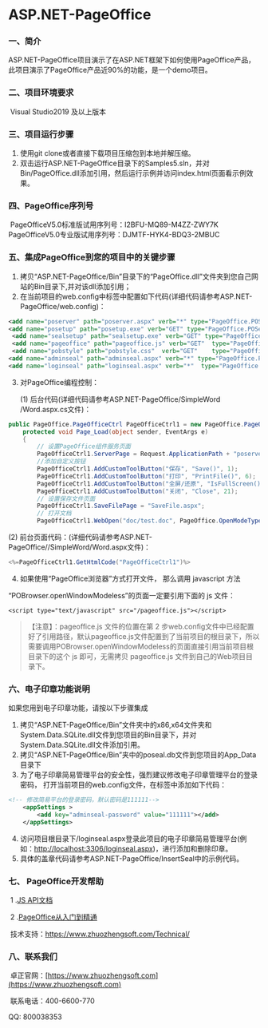 # ASP.NET-PageOffice
### 一、简介

​      ASP.NET-PageOffice项目演示了在ASP.NET框架下如何使用PageOffice产品，此项目演示了PageOffice产品近90%的功能，是一个demo项目。

### 二、项目环境要求

​    Visual Studio2019 及以上版本

### 三、项目运行步骤

1. 使用git clone或者直接下载项目压缩包到本地并解压缩。
2. 双击运行ASP.NET-PageOffice目录下的Samples5.sln，并对Bin/PageOffice.dll添加引用，然后运行示例并访问index.html页面看示例效果。

### 四、PageOffice序列号

​     PageOfficeV5.0标准版试用序列号：I2BFU-MQ89-M4ZZ-ZWY7K           
​     PageOfficeV5.0专业版试用序列号：DJMTF-HYK4-BDQ3-2MBUC

### 五、集成PageOffice到您的项目中的关键步骤

1. 拷贝“ASP.NET-PageOffice/Bin”目录下的“PageOffice.dll”文件夹到您自己网站的Bin目录下,并对该dll添加引用； 
2. 在当前项目的web.config中<handlers>标签中配置如下代码(详细代码请参考ASP.NET-PageOffice/web.config)：

```xml
<add name="poserver" path="poserver.aspx" verb="*" type="PageOffice.POServer.ServerHandler"/>
<add name="posetup" path="posetup.exe" verb="GET" type="PageOffice.POServer.ServerHandler"/>
 <add name="sealsetup" path="sealsetup.exe" verb="GET" type="PageOffice.POServer.ServerHandler"/>
 <add name="pageoffice" path="pageoffice.js" verb="GET"  type="PageOffice.POServer.ServerHandler"/>
 <add name="pobstyle" path="pobstyle.css"  verb="GET"    type="PageOffice.POServer.ServerHandler"/>
<add name="adminseal" path="adminseal.aspx" verb="*" type="PageOffice.POServer.AdminSealHandler"/>
<add name="loginseal" path="loginseal.aspx" verb="*"  type="PageOffice.POServer.AdminSealHandler"/>
```
3. 对PageOffice编程控制：

   (1) 后台代码(详细代码请参考ASP.NET-PageOffice/SimpleWord /Word.aspx.cs文件)：

```c#
public PageOffice.PageOfficeCtrl PageOfficeCtrl1 = new PageOffice.PageOfficeCtrl();
    protected void Page_Load(object sender, EventArgs e)
    {
        // 设置PageOffice组件服务页面
        PageOfficeCtrl1.ServerPage = Request.ApplicationPath + "poserver.aspx";
        //添加自定义按钮
        PageOfficeCtrl1.AddCustomToolButton("保存", "Save()", 1);
        PageOfficeCtrl1.AddCustomToolButton("打印", "PrintFile()", 6);
        PageOfficeCtrl1.AddCustomToolButton("全屏/还原", "IsFullScreen()", 4);
        PageOfficeCtrl1.AddCustomToolButton("关闭", "Close", 21);
        // 设置保存文件页面
        PageOfficeCtrl1.SaveFilePage = "SaveFile.aspx";
        // 打开文档
        PageOfficeCtrl1.WebOpen("doc/test.doc", PageOffice.OpenModeType.docNormalEdit, "Tom");

```
  (2) 前台页面代码：(详细代码请参考ASP.NET-PageOffice//SimpleWord/Word.aspx文件)：

```C#
<%=PageOfficeCtrl1.GetHtmlCode("PageOfficeCtrl1")%>
```

4. 如果使用“PageOffice浏览器”方式打开文件， 那么调用 javascript 方法

“POBrowser.openWindowModeless”的页面一定要引用下面的 js 文件：

`<script type="text/javascript" src="/pageoffice.js"></script>`

> 【注意】：pageoffice.js 文件的位置在第 2 步web.config文件中已经配置好了引用路径，默认pageoffice.js文件配置到了当前项目的根目录下，所以需要调用POBrowser.openWindowModeless的页面直接引用当前项目根目录下的这个 js 即可，无需拷贝 pageoffice.js 文件到自己的Web项目目录下。
>


### 六、电子印章功能说明

如果您用到电子印章功能，请按以下步骤集成

1. 拷贝“ASP.NET-PageOffice/Bin”文件夹中的x86,x64文件夹和System.Data.SQLite.dll文件到您项目的Bin目录下，并对System.Data.SQLite.dll文件添加引用。
2. 拷贝“ASP.NET-PageOffice/Bin”夹中的poseal.db文件到您项目的App_Data目录下
3. 为了电子印章简易管理平台的安全性，强烈建议修改电子印章管理平台的登录密码， 打开当前项目的web.config文件，在<configSections>标签中添加如下代码：

```xml
<!-- 修改简易平台的登录密码，默认密码是111111-->
	<appSettings >
		<add key="adminseal-password" value="111111"></add>
	</appSettings>
```

4. 访问项目根目录下/loginseal.aspx登录此项目的电子印章简易管理平台(例如：<http://localhost:3306/loginseal.aspx>)，进行添加和删除印章。
5. 具体的盖章代码请参考ASP.NET-PageOffice/InsertSeal中的示例代码。

### 七、 PageOffice开发帮助

​     1 .[JS API文档](https://www.zhuozhengsoft.com/help/js3/index.html)  

​     2 .[PageOffice从入门到精通](https://www.kancloud.cn/pageoffice_course_group/pageoffice_course/646953)

​     技术支持：https://www.zhuozhengsoft.com/Technical/

### 八、联系我们

​   卓正官网：[https://www.zhuozhengsoft.com](https://www.zhuozhengsoft.com)

​   联系电话：400-6600-770  

   QQ: 800038353
